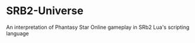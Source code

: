 # SRB2-Universe
An interpretation of Phantasy Star Online gameplay in SRb2 Lua's scripting language
